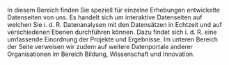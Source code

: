 In diesem Bereich finden Sie speziell für einzelne Erhebungen entwickelte Datenseiten von uns. Es handelt sich um interaktive Datenseiten auf welchen Sie i. d. R. Datenanalysen mit den Datensätzen in Echtzeit und auf verschiedenen Ebenen durchführen können. Dazu findet sich i. d. R. eine umfassende Einordnung der Projekte und Ergebnisse. Im unteren Bereich der Seite verweisen wir zudem auf weitere Datenportale anderer Organisationen im Bereich Bildung, Wissenschaft und Innovation.

